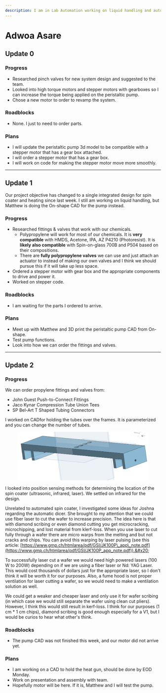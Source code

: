 ```yaml
---
description: I am in Lab Automation working on liquid handling and automated dicer.
---
```


# Adwoa Asare

## Update 0

### Progress

* Researched pinch valves for new system design and suggested to the team.
* Looked into high torque motors and stepper motors with gearboxes so I can increase the torque being applied on the peristaltic pump.
* Chose a new motor to order to revamp the system.

### Roadblocks

* None. I just to need to order parts.

### Plans

* I will update the peristaltic pump 3d model to be compatible with a stepper motor that has a gear box attached.
* I will order a stepper motor that has a gear box.
* I will work on code for making the stepper motor move more smoothly.

***

## Update 1

Our project objective has changed to a single integrated design for spin coater and heating since last week. I still am working on liquid handling, but Matthew is doing the On-shape CAD for the pump instead.

### Progress

* Researched fittings & valves that work with our chemicals.
  * Polypropylene will work for most of our chemicals. It is **very compatible** with HMDS, Acetone, IPA, AZ P4210 (Photoresist). It is **likely also compatible** with Spin-on-glass 700B and P504 based on their compositions.
  * There are **fully polypropylene valves** we can use and just attach an actuator to instead of making our own valves and I think we should pursue this if it will take up less space.
* Ordered a stepper motor with gear box and the appropriate components to drive and power it.
* Worked on stepper code.

### Roadblocks

* I am waiting for the parts I ordered to arrive.

### Plans

* Meet up with Matthew and 3D print the peristaltic pump CAD from On-shape.
* Test pump functions.
* Look into how we can order the fittings and valves.

***

## Update 2

### Progress

We can order propylene fittings and valves from:

* John Guest Push-to-Connect Fittings
* Jaco Kynar Compression Tube Union Tees
* SP Bel-Art T Shaped Tubing Connectors

I worked on CADfor holding the tubes over the frames. It is parameterized and you can change the number of tubes.

<figure><img src="../../.gitbook/assets/Screenshot 2025-02-09 220735.png" alt=""><figcaption></figcaption></figure>

I looked into position sensing methods for determining the location of the spin coater (ultrasonic, infrared, laser). We settled on infrared for the design.

Unrelated to automated spin coater, I investigated some ideas for Joshna regarding the automatic dicer. She brought to my attention that we could use fiber laser to cut the wafer to increase precision. The idea here is that with diamond scribing or even diamond cutting you get microcracking, microchipping, and lost material from klerf-loss. When you use laser to cut fully through a wafer there are micro warps from the melting and but not cracks and chips. You can avoid this warping by laser pulsing (see this article: [https://www.gmp.ch/htmlarea/pdf/GSI/JK100P\_app\_note.pdf](https://www.gmp.ch/htmlarea/pdf/GSI/JK100P_app_note.pdf)).&#x20;

To successfully laser cut a wafer we would need high powered lasers (100 W to 200W) depending on if we are using a fiber laser or Nd: YAG Laser. This would cost thousands of dollars just for the appropriate laser, so I don't think it will be worth it for our purposes. Also, a fume hood is not proper ventilation for laser cutting a wafer, so we would need to make a ventilation solution as well.&#x20;

We could get a weaker and cheaper laser and only use it for wafer scribing (in which case we would still separate the wafer using clean cut pliers). However, I think this would still result in kerf-loss. I think for our purposes (1 cm \* 1 cm chips), diamond scribing is good enough especially for a V1, but I would be curios to hear what other's think.

### Roadblocks

* The pump CAD was not finished this week, and our motor did not arrive yet.



### Plans

* I am working on a CAD to hold the heat gun, should be done by EOD Monday.
* Work on presentation and assembly with team.
* Hopefully motor will be here. If it is, Matthew and I will test the pump.
